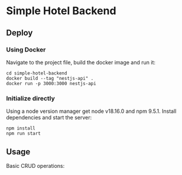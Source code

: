 # Simple Hotel Backend

## Deploy
### Using Docker
Navigate to the project file, build the docker image and run it:

    cd simple-hotel-backend
    docker build --tag "nestjs-api" .
    docker run -p 3000:3000 nestjs-api

### Initialize directly
Using a node version manager get node v18.16.0 and npm 9.5.1. Install dependencies and start the server:

    npm install
    npm run start

## Usage
Basic CRUD operations: